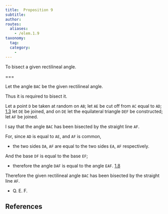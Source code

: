 ```yaml
---
title:  Proposition 9
subtitle: 
author:
routes:
  aliases:
    - /elem.1.9
taxonomy:
  tag:
  category:
    - 
---
```


To bisect a given rectilineal angle.

===

Let the angle `BAC` be the given rectilineal angle.

Thus it is required to bisect it.

Let a point `D` be taken at random on `AB`; let `AE` be cut off from `AC` equal to `AD`; [1.3] let `DE` be joined, and on `DE` let the equilateral triangle `DEF` be constructed; let `AF` be joined. 

I say that the angle `BAC` has been bisected by the straight line `AF`.

For, since `AD` is equal to `AE`, and `AF` is common, 

- the two sides `DA`, `AF` are equal to the two sides `EA`, `AF` respectively.

And the base `DF` is equal to the base `EF`; 

- therefore the angle `DAF` is equal to the angle `EAF`. [1.8]

Therefore the given rectilineal angle `BAC` has been bisected by the straight line `AF`.

- Q. E. F.

## References

[1.3]: /elem.1.3 "Book 1 - Proposition 3"
[1.8]: /elem.1.8 "Book 1 - Proposition 8"

